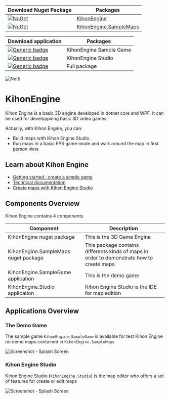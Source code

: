 
| Download Nuget Package         | Packages |
|--------------------|----------------|
| [![NuGet](https://img.shields.io/nuget/dt/KihonEngine.svg)](https://www.nuget.org/packages/KihonEngine/) | [KihonEngine](http://nuget.org/packages/KihonEngine)        | 
| [![NuGet](https://img.shields.io/nuget/dt/kihonEngine.SampleMaps)](https://www.nuget.org/packages/KihonEngine.SampleMaps/) |[KihonEngine.SampleMaps](http://nuget.org/packages/KihonEngine.SampleMaps)        | 

| Download application           | Packages |
|--------------------|----------------|
| [![Generic badge](https://img.shields.io/badge/Download-2021.10.17-Green.svg)](https://github.com/nico65535/KihonEngine/releases/download/2021.10.17/Binaries-KihonEngine.SampleGame-2021.10.17.zip) |KihonEngine Sample Game        | 
| [![Generic badge](https://img.shields.io/badge/Download-2021.10.17-Green.svg)](https://github.com/nico65535/KihonEngine/releases/download/2021.10.17/Binaries-KihonEngine.Studio-2021.10.17.zip) |KihonEngine Studio        | 
| [![Generic badge](https://img.shields.io/badge/Download-2021.10.17-Green.svg)](https://github.com/nico65535/KihonEngine/releases/download/2021.10.17/Binaries-KihonEngine-2021.10.17.zip) |Full package        | 

![Net5](https://badgen.net/badge/Framework/.NET&nbsp;5/blue)

# KihonEngine

<!--
[![Generic badge](https://img.shields.io/badge/<SUBJECT>-<STATUS>-<COLOR>.svg)](https://shields.io/)
-->

<!--
[![Latest release](https://img.shields.io/github/release/nico65535/KihonEngine.svg)](https://GitHub.com/nico65535/KihonEngine/releases/)
-->

<!---
[![Github all releases](https://img.shields.io/github/downloads/nico65535/KihonEngine/total.svg)](https://GitHub.com/nico65535/KihonEngine/releases/)
-->



Kihon Engine is a basic 3D engine developed in dotnet core and WPF. It can be used for developpinng basic 3D video games.

Actually, with Kihon Engine, you can:
* Build maps with Kihon Engine Studio.
* Run maps in a basic FPS game mode and walk around the map in first person view.

## Learn about Kihon Engine

* [Getting started : create a simple game](https://github.com/nico65535/KihonEngine/blob/main/doc/GettingStarted.md)
* [Technical documentation](https://github.com/nico65535/KihonEngine/blob/main/doc/architecture-overview.md)
* [Create maps with Kihon Engine Studio](https://github.com/nico65535/KihonEngine/blob/main/doc/kihon-engine-studio.md)

## Components Overview

Kihon Engine contains 4 components

|Component | Description |
|----------|-------------|
|KihonEngine nuget package | This is the 3D Game Engine |
|KihonEngine.SampleMaps nuget package | This package contains differents kinds of maps in order to demonstrate how to create maps |
|KihonEngine.SampleGame application | This is the demo game |
|KihonEngine.Studio application | Kihon Engine Studio is the IDE for map edition |

## Applications Overview

### The Demo Game
The sample game `KihonEngine.SampleGame` is available for test Kihon Engine on demo maps contained in `KihonEngine.SampleMaps`

![Screenshot - Splash Screen](https://raw.github.com/nico65535/kihonengine/main/doc/kihonEngine-sampleGame-splashScreen-02.png)

### Kihon Engine Studio

Kihon Engine Studio (`KihonEngine.Studio`) is the map editor who offers a set of features for create or edit maps

![Screenshot - Splash Screen](https://raw.github.com/nico65535/kihonengine/main/doc/kihonEngine-studio-editMap-003.png)


